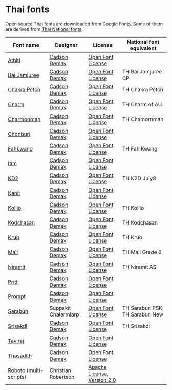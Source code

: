 # Thai fonts

Open source Thai fonts are downloaded from [Google Fonts](https://fonts.google.com/). Some of them are derived from [Thai National fonts](https://en.wikipedia.org/wiki/National_fonts).

| Font name | Designer | License | National font equivalent |
|-----------|----------|---------|--------------------------|
| [Athiti](https://fonts.google.com/specimen/Athiti) | [Cadson Demak](https://font.cadsondemak.com/foundry/) | [Open Font License](http://scripts.sil.org/cms/scripts/page.php?site_id=nrsi&id=OFL_web) | |
| [Bai Jamjuree](https://fonts.google.com/specimen/Bai+Jamjuree) | [Cadson Demak](https://font.cadsondemak.com/foundry/) | [Open Font License](http://scripts.sil.org/cms/scripts/page.php?site_id=nrsi&id=OFL_web) | TH Bai Jamjuree CP |
| [Chakra Petch](https://fonts.google.com/specimen/Chakra+Petch) | [Cadson Demak](https://font.cadsondemak.com/foundry/) | [Open Font License](http://scripts.sil.org/cms/scripts/page.php?site_id=nrsi&id=OFL_web) | TH Chakra Petch |
| [Charm](https://fonts.google.com/specimen/Charm) | [Cadson Demak](https://font.cadsondemak.com/foundry/) | [Open Font License](http://scripts.sil.org/cms/scripts/page.php?site_id=nrsi&id=OFL_web) | TH Charm of AU |
| [Charmonman](https://fonts.google.com/specimen/Charmonman) | [Cadson Demak](https://font.cadsondemak.com/foundry/) | [Open Font License](http://scripts.sil.org/cms/scripts/page.php?site_id=nrsi&id=OFL_web) | TH Chamornman |
| [Chonburi](https://fonts.google.com/specimen/Chonburi) | [Cadson Demak](https://font.cadsondemak.com/foundry/) | [Open Font License](http://scripts.sil.org/cms/scripts/page.php?site_id=nrsi&id=OFL_web) | |
| [Fahkwang](https://fonts.google.com/specimen/Fahkwang) | [Cadson Demak](https://font.cadsondemak.com/foundry/) | [Open Font License](http://scripts.sil.org/cms/scripts/page.php?site_id=nrsi&id=OFL_web) | TH Fah Kwang |
| [Itim](https://fonts.google.com/specimen/Itim) | [Cadson Demak](https://font.cadsondemak.com/foundry/) | [Open Font License](http://scripts.sil.org/cms/scripts/page.php?site_id=nrsi&id=OFL_web) | |
| [KD2](https://fonts.google.com/specimen/K2D) | [Cadson Demak](https://font.cadsondemak.com/foundry/) | [Open Font License](http://scripts.sil.org/cms/scripts/page.php?site_id=nrsi&id=OFL_web) | TH K2D July8 |
| [Kanit](https://fonts.google.com/specimen/Kanit) | [Cadson Demak](https://font.cadsondemak.com/foundry/) | [Open Font License](http://scripts.sil.org/cms/scripts/page.php?site_id=nrsi&id=OFL_web) | |
| [KoHo](https://fonts.google.com/specimen/KoHo) | [Cadson Demak](https://font.cadsondemak.com/foundry/) | [Open Font License](http://scripts.sil.org/cms/scripts/page.php?site_id=nrsi&id=OFL_web) | TH KoHo |
| [Kodchasan](https://fonts.google.com/specimen/Kodchasan) | [Cadson Demak](https://font.cadsondemak.com/foundry/) | [Open Font License](http://scripts.sil.org/cms/scripts/page.php?site_id=nrsi&id=OFL_web) | TH Kodchasan |
| [Krub](https://fonts.google.com/specimen/Krub?selection.family=Krub) | [Cadson Demak](https://font.cadsondemak.com/foundry/) | [Open Font License](http://scripts.sil.org/cms/scripts/page.php?site_id=nrsi&id=OFL_web) | TH Krub |
| [Mali](https://fonts.google.com/specimen/Mali) | [Cadson Demak](https://font.cadsondemak.com/foundry/) | [Open Font License](http://scripts.sil.org/cms/scripts/page.php?site_id=nrsi&id=OFL_web) | TH Mali Grade 6 |
| [Niramit](https://fonts.google.com/specimen/Niramit) | [Cadson Demak](https://font.cadsondemak.com/foundry/) | [Open Font License](http://scripts.sil.org/cms/scripts/page.php?site_id=nrsi&id=OFL_web) | TH Niramit AS |
| [Pridi](https://fonts.google.com/specimen/Pridi) | [Cadson Demak](https://font.cadsondemak.com/foundry/) | [Open Font License](http://scripts.sil.org/cms/scripts/page.php?site_id=nrsi&id=OFL_web) | |
| [Prompt](https://fonts.google.com/specimen/Prompt) | [Cadson Demak](https://font.cadsondemak.com/foundry/) | [Open Font License](http://scripts.sil.org/cms/scripts/page.php?site_id=nrsi&id=OFL_web) | |
| [Sarabun](https://fonts.google.com/specimen/Sarabun) | Suppakit Chalermlarp | [Open Font License](http://scripts.sil.org/cms/scripts/page.php?site_id=nrsi&id=OFL_web) | TH Sarabun PSK, TH Sarabun New |
| [Srisakdi](https://fonts.google.com/specimen/Srisakdi) | [Cadson Demak](https://font.cadsondemak.com/foundry/) | [Open Font License](http://scripts.sil.org/cms/scripts/page.php?site_id=nrsi&id=OFL_web) | TH Srisakdi  |
| [Taviraj](https://fonts.google.com/specimen/Taviraj) | [Cadson Demak](https://font.cadsondemak.com/foundry/) | [Open Font License](http://scripts.sil.org/cms/scripts/page.php?site_id=nrsi&id=OFL_web) | |
| [Thasadith](https://fonts.google.com/specimen/Thasadith) | [Cadson Demak](https://font.cadsondemak.com/foundry/) | [Open Font License](http://scripts.sil.org/cms/scripts/page.php?site_id=nrsi&id=OFL_web) | |
| [Roboto](https://fonts.google.com/specimen/Roboto) (multi-scripts) | Christian Robertson | [Apache License, Version 2.0](http://www.apache.org/licenses/LICENSE-2.0) | |

